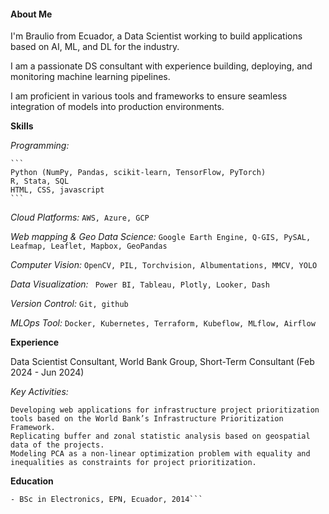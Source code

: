 #### About Me

I'm Braulio from Ecuador, a Data Scientist working to build applications based on AI, ML, and DL for the industry.

I am a passionate DS consultant with experience building, deploying, and monitoring machine learning pipelines.

I am proficient in various tools and frameworks to ensure seamless integration of models into production environments.

**Skills**

_Programming:_ 

    ```
    Python (NumPy, Pandas, scikit-learn, TensorFlow, PyTorch)
    R, Stata, SQL
    HTML, CSS, javascript
    ```
   

_Cloud Platforms:_ ```AWS, Azure, GCP```

_Web mapping & Geo Data Science:_ ```Google Earth Engine, Q-GIS, PySAL, Leafmap, Leaflet, Mapbox, GeoPandas```

_Computer Vision:_ ``` OpenCV, PIL, Torchvision, Albumentations, MMCV, YOLO ```

_Data Visualization:_ ``` Power BI, Tableau, Plotly, Looker, Dash```

_Version Control:_ ``` Git, github ```

_MLOps Tool:_ ```Docker, Kubernetes, Terraform, Kubeflow, MLflow, Airflow```
     
**Experience**

Data Scientist Consultant, World Bank Group, Short-Term Consultant (Feb 2024 - Jun 2024)

_Key Activities:_ 
```
Developing web applications for infrastructure project prioritization tools based on the World Bank’s Infrastructure Prioritization Framework.
Replicating buffer and zonal statistic analysis based on geospatial data of the projects.
Modeling PCA as a non-linear optimization problem with equality and inequalities as constraints for project prioritization.
```

**Education**
```- MSc in Artificial Intelligence, University of Southampton, UK, 2020
- BSc in Electronics, EPN, Ecuador, 2014```
